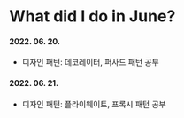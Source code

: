 # What did I do in June?

#### 2022. 06. 20.
- 디자인 패턴: 데코레이터, 퍼사드 패턴 공부

#### 2022. 06. 21.
- 디자인 패턴: 플라이웨이트, 프록시 패턴 공부
